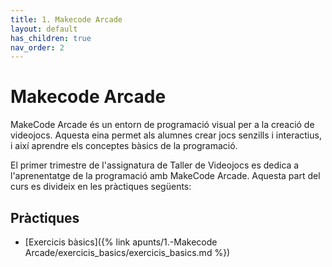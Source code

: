 ```yaml
---
title: 1. Makecode Arcade
layout: default
has_children: true
nav_order: 2
---
```


# Makecode Arcade

MakeCode Arcade és un entorn de programació visual per a la creació de videojocs. Aquesta eina permet als alumnes crear jocs senzills i interactius, i així aprendre els conceptes bàsics de la programació.

El primer trimestre de l'assignatura de Taller de Videojocs es dedica a l'aprenentatge de la programació amb MakeCode Arcade. Aquesta part del curs es divideix en les pràctiques següents:

## Pràctiques

- [Exercicis bàsics]({% link apunts/1.-Makecode Arcade/exercicis_basics/exercicis_basics.md %})